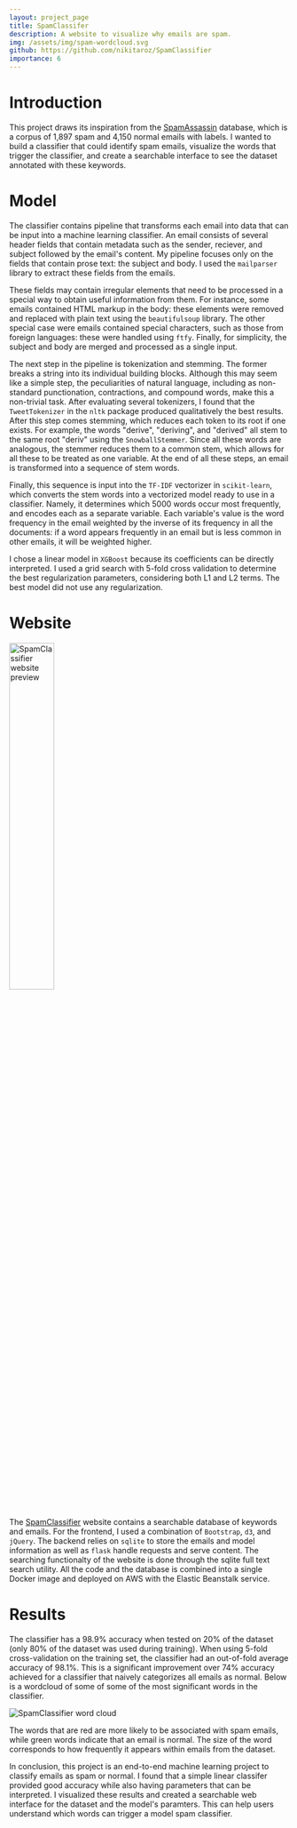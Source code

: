 ```yaml
---
layout: project_page
title: SpamClassifer
description: A website to visualize why emails are spam.
img: /assets/img/spam-wordcloud.svg
github: https://github.com/nikitaroz/SpamClassifier
importance: 6
---
```


# Introduction
This project draws its inspiration from the [SpamAssassin](https://spamassassin.apache.org/old/publiccorpus) database, which is a corpus of 1,897 spam and 4,150 normal emails with labels. I wanted to build a classifier that could identify spam emails, visualize the words that trigger the classifier, and create a searchable interface to see the dataset annotated with these keywords.

# Model
The classifier contains pipeline that transforms each email into data that can be input into a machine learning classifier. An email consists of several header fields that contain metadata such as the sender, reciever, and subject followed by the email's content. My pipeline focuses only on the fields that contain prose text: the subject and body. I used the `mailparser` library to extract these fields from the emails. 

These fields may contain irregular elements that need to be processed in a special way to obtain useful information from them. For instance, some emails contained HTML markup in the body: these elements were removed and replaced with plain text using the `beautifulsoup` library. The other special case were emails contained special characters, such as those from foreign languages: these were handled using `ftfy`. Finally, for simplicity, the subject and body are merged and processed as a single input.

The next step in the pipeline is tokenization and stemming. The former breaks a string into its individual building blocks. Although this may seem like a simple step, the peculiarities of natural language, including as non-standard punctionation, contractions, and compound words, make this a non-trivial task. After evaluating several tokenizers, I found that the `TweetTokenizer` in the `nltk` package produced qualitatively the best results. After this step comes stemming, which reduces each token to its root if one exists. For example, the words "derive", "deriving", and "derived" all stem to the same root "deriv" using the `SnowballStemmer`. Since all these words are analogous, the stemmer reduces them to a common stem, which allows for all these to be treated as one variable. At the end of all these steps, an email is transformed into a sequence of stem words.

Finally, this sequence is input into the  `TF-IDF` vectorizer in `scikit-learn`, which converts the stem words into a vectorized model ready to use in a classifier. Namely, it determines which 5000 words occur most frequently, and encodes each as a separate variable. Each variable's value is the word frequency in the email weighted by the inverse of its frequency in all the documents: if a word appears frequently in an email but is less common in other emails, it will be weighted higher.

I chose a linear model in `XGBoost` because its coefficients can be directly interpreted. I used a grid search with 5-fold cross validation to determine the best regularization parameters, considering both L1 and L2 terms. The best model did not use any regularization.

# Website

<img class="img-responsive mx-auto d-block" style="width: 40%" src="{{ '/assets/img/SpamClassifier-preview.png' | absolute_url }}" alt="SpamClassifier website preview">

The [SpamClassifier](http://www.myspamclassifier.com) website contains a searchable database of keywords and emails. For the frontend, I used a combination of `Bootstrap`, `d3`, and `jQuery`. The backend relies on `sqlite` to store the emails and model information as well as `flask` handle requests and serve content. The searching functionalty of the website is done through the sqlite full text search utility. All the code and the database is combined into a single Docker image and deployed on AWS with the Elastic Beanstalk service.

# Results
The classifier has a 98.9% accuracy when tested on 20% of the dataset (only 80% of the dataset was used during training). When using 5-fold cross-validation on the training set, the classifier had an out-of-fold average accuracy of 98.1%. This is a significant improvement over 74% accuracy achieved for a classifier that naively categorizes all emails as normal. Below is a wordcloud of some of some of the most significant words in the classifier.

<img class="img-responsive mx-auto d-block" src="{{ '/assets/img/spam-wordcloud.svg' | absolute_url }}" alt="SpamClassifier word cloud">

The words that are red are more likely to be associated with spam emails, while green words indicate that an email is normal. The size of the word corresponds to how frequently it appears within emails from the dataset. 

In conclusion, this project is an end-to-end machine learning project to classify emails as spam or normal. I found that a simple linear classifer provided good accuracy while also having parameters that can be interpreted. I visualized these results and created a searchable web interface for the dataset and the model's paramters. This can help users understand which words can trigger a model spam classifier. 